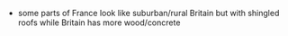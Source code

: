 - some parts of France look like suburban/rural Britain but with shingled roofs while Britain has more wood/concrete